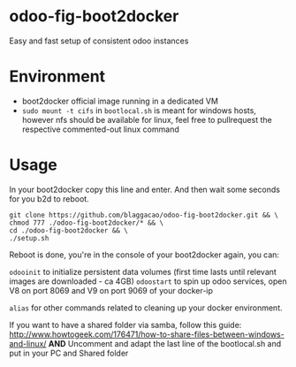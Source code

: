 odoo-fig-boot2docker
====================

Easy and fast setup of consistent odoo instances

Environment
====================
- boot2docker official image running in a dedicated VM
- `sudo mount -t cifs` in `bootlocal.sh` is meant for windows hosts, however nfs should be available for linux, feel free to pullrequest the respective commented-out linux command

Usage
=====
In your boot2docker copy this line and enter. And then wait some seconds for you b2d to reboot.

```
git clone https://github.com/blaggacao/odoo-fig-boot2docker.git && \
chmod 777 ./odoo-fig-boot2docker/* && \
cd ./odoo-fig-boot2docker && \
./setup.sh
```

Reboot is done, you're in the console of your boot2docker again, you can:

`odooinit` to initialize persistent data volumes (first time lasts until relevant images are downloaded - ca 4GB)
`odoostart` to spin up odoo services, open V8 on port 8069 and V9 on port 9069 of your docker-ip

`alias` for other commands related to cleaning up your docker environment.

If you want to have a shared folder via samba, follow this guide:
http://www.howtogeek.com/176471/how-to-share-files-between-windows-and-linux/
**AND**
Uncomment and adapt the last line of the bootlocal.sh and put in your PC and Shared folder